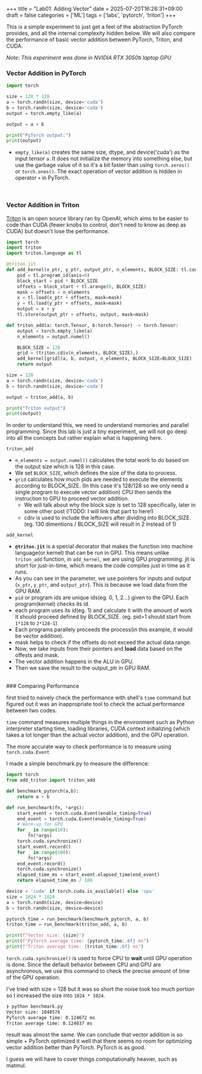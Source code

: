 +++
title = "Lab01: Adding Vector"
date = 2025-07-20T16:26:31+09:00
draft = false
categories = ['ML']
tags = ['labs', 'pytorch', 'triton']
+++

This is a simple experiment to just get a feel of the abstraction PyTorch provides, and all the internal complexity hidden below. We will also compare the performance of basic vector addition between PyTorch, Triton, and CUDA.

*Note: This experiment was done in NVIDIA RTX 3050ti laptop GPU*

### Vector Addition in PyTorch

```python
import torch

size = 128 * 128
a = torch.randn(size, device='cuda')
b = torch.randn(size, device='cuda')
output = torch.empty_like(a)

output = a + b

print("PyTorch output:")
print(output)
```

- `empty_like(a)` creates the same size, dtype, and device('cuda') as the input tensor `a`. It does not initialize the memory into something else, but use the garbage value of it so it's a bit faster than using `torch.zeros()` or `torch.ones()`.
The exact operation of vector addition is hidden in operator `+` in PyTorch.

<br>

### Vector Addition in Triton

[Triton](https://github.com/triton-lang/triton) is an open source library ran by OpenAI, which aims to be easier to code than CUDA (fewer knobs to control, don't need to know as deep as CUDA) but doesn't lose the performance.

```python
import torch
import triton
import triton.language as tl

@triton.jit
def add_kernel(x_ptr, y_ptr, output_ptr, n_elements, BLOCK_SIZE: tl.constexpr):
	pid = tl.program_id(axis=0)
	block_start = pid * BLOCK_SIZE
	offsets = block_start + tl.arange(0, BLOCK_SIZE)
	mask = offsets < n_elements
	x = tl.load(x_ptr + offsets, mask=mask)
	y = tl.load(y_ptr + offsets, mask=mask)
	output = x + y
	tl.store(output_ptr + offsets, output, mask=mask)

def triton_add(a: torch.Tensor, b:torch.Tensor) -> torch.Tensor:
	output = torch.empty_like(a)
	n_elements = output.numel()

	BLOCK_SIZE = 128
	grid = (triton.cdiv(n_elements, BLOCK_SIZE),)
	add_kernel[grid](a, b, output, n_elements, BLOCK_SIZE=BLOCK_SIZE)
	return output

size = 128
a = torch.randn(size, device='cuda')
b = torch.randn(size, device='cuda')

output = triton_add(a, b)

print("Triton output")
print(output)
```

In order to understand this, we need to understand memories and parallel programming. Since this lab is just a tiny experiment, we will not go deep into all the concepts but rather explain what is happening here.

`triton_add`
- `n_elements = output.numel()` calculates the total work to do based on the output size which is 128 in this case.
- We set `BLOCK_SIZE`, which defines the size of the data to process.
- `grid` calculates how much pids are needed to execute the elements according to BLOCK_SIZE. (In this case it's 128/128 so we only need a single program to execute vector addition) CPU then sends the instruction to GPU to proceed vector addition. 
	- We will talk about why the block size is set to 128 specifically, later in some other post (!TODO: I will link that part to here!)
	- cdiv is used to include the leftovers after dividing into BLOCK_SIZE. (eg. 130 dimentions / BLOCK_SIZE will result in 2 instead of 1)

`add_kernel`
- **`@triton.jit`** is a special decorator that makes the function into machine language(or kernel) that can be run in GPU. This means unlike `triton_add` function, in `add_kernel`, we are using GPU programming. jit is short for just-in-time, which means the code compiles just in time as it runs.
- As you can see in the parameter, we use pointers for inputs and output (`x_ptr`, `y_ptr`, and `output_ptr`). This is because we load data from the GPU RAM.
- `pid` or program ids are unique ids(eg. 0, 1, 2...) given to the GPU. Each program(kernel) checks its id.
- each program uses its id(eg. 1) and calculate it with the amount of work it should proceed defined by BLOCK_SIZE. (eg. pid=1 should start from `1*128` to `2*128-1`)
- Each programs parallely proceeds the process(in this example, it would be vector addition).
- mask helps to check if the offsets do not exceed the actual data range.
- Now, we take inputs from their pointers and **load** data based on the offests and mask.
- The vector addition happens in the ALU in GPU.
- Then we save the result to the output_ptr in GPU RAM.

<br>
### Comparing Performance

first tried to naively check the performance with shell's `time` command but figured out it was an inappropriate tool to check the actual performance between two codes.

`time` command measures multiple things in the environment such as Python interpreter starting time, loading libraries, CUDA context initializing (which takes a lot longer than the actual vector addition), and the GPU operation.

The more accurate way to check performance is to measure using `torch.cuda.Event`

I made a simple benchmark.py to measure the difference:

```python
import torch
from add_triton import triton_add

def benchmark_pytorch(a,b):
    return a + b

def run_benchmark(fn, *args):
    start_event = torch.cuda.Event(enable_timing=True)
    end_event = torch.cuda.Event(enable_timing=True)
    # Warm-up for GPU
    for _ in range(10):
        fn(*args)
    torch.cuda.synchronize()
    start_event.record()
    for _ in range(100):
        fn(*args)
    end_event.record()
    torch.cuda.synchronize()
    elapsed_time_ms = start_event.elapsed_time(end_event)
    return elapsed_time_ms / 100

device = 'cuda' if torch.cuda.is_available() else 'cpu'
size = 1024 * 1024
a = torch.randn(size, device=device)
b = torch.randn(size, device=device)

pytorch_time = run_benchmark(benchmark_pytorch, a, b)
triton_time = run_benchmark(triton_add, a, b)

print(f"Vector size: {size}")
print(f"PyTorch average time: {pytorch_time:.6f} ms")
print(f"Triton average time: {triton_time:.6f} ms")
```

`torch.cuda.synchronize()` is used to force CPU to **wait** until GPU operation is done. Since the default behavior between CPU and GPU are asynchronous, we use this command to check the precise amount of time of the GPU operation.

I've tried with size = 128 but it was so short the noise took too much portion so I increased the size into `1024 * 1024`.

```bash
❯ python benchmark.py
Vector size: 1048576
PyTorch average time: 0.124672 ms
Triton average time: 0.124037 ms
```

result was almost the same.
We can conclude that vector addition is so simple + PyTorch optimized it well that there seems no room for optimizing vector addition better than PyTorch. PyTorch is as good.

I guess we will have to cover things computationally heavier, such as matmul.